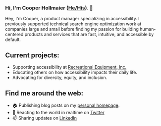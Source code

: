 ### Hi, I'm Cooper Hollmaier (<a href="https://uwm.edu/lgbtrc/support/gender-pronouns/">He/His</a>). 👋

Hey, I'm Cooper, a product manager specializing in accessibility.
I previously supported technical search engine optimization work at companies large and small before finding my passion for building human-centered products and services that are fast, intuitive, and accessible by default.

## Current projects:
- Supporting accessibility at <a href="https://www.rei.com">Recreational Equipment, Inc.</a>
- Educating others on how accessibility impacts their daily life.
- Advocating for diversity, equity, and inclusion.


## Find me around the web:
- 🏠 Publishing blog posts on my <a href="https://cooperhollmaier.com">personal homepage</a>.
- 💬 Reacting to the world in realtime on <a href="https://twitter.com/CooperHollmaier">Twitter</a>
- 📫 Sharing updates on <a href="https://www.linkedin.com/in/cooperhollmaier/">LinkedIn</a>
